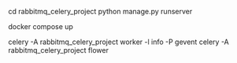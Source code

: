 cd rabbitmq_celery_project
python manage.py runserver   

docker compose up

celery -A rabbitmq_celery_project  worker -l info -P gevent
celery -A rabbitmq_celery_project flower